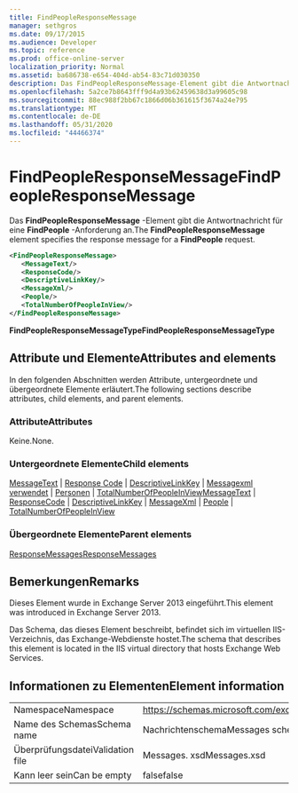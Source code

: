 ```yaml
---
title: FindPeopleResponseMessage
manager: sethgros
ms.date: 09/17/2015
ms.audience: Developer
ms.topic: reference
ms.prod: office-online-server
localization_priority: Normal
ms.assetid: ba686738-e654-404d-ab54-83c71d030350
description: Das FindPeopleResponseMessage-Element gibt die Antwortnachricht für eine FindPeople-Anforderung an.
ms.openlocfilehash: 5a2ce7b8643fff9d4a93b62459638d3a99605c98
ms.sourcegitcommit: 88ec988f2bb67c1866d06b361615f3674a24e795
ms.translationtype: MT
ms.contentlocale: de-DE
ms.lasthandoff: 05/31/2020
ms.locfileid: "44466374"
---
```

# <a name="findpeopleresponsemessage"></a><span data-ttu-id="6fc6b-103">FindPeopleResponseMessage</span><span class="sxs-lookup"><span data-stu-id="6fc6b-103">FindPeopleResponseMessage</span></span>

<span data-ttu-id="6fc6b-104">Das **FindPeopleResponseMessage** -Element gibt die Antwortnachricht für eine **FindPeople** -Anforderung an.</span><span class="sxs-lookup"><span data-stu-id="6fc6b-104">The **FindPeopleResponseMessage** element specifies the response message for a **FindPeople** request.</span></span> 
  
```XML
<FindPeopleResponseMessage>
   <MessageText/>
   <ResponseCode/>
   <DescriptiveLinkKey/>
   <MessageXml/>
   <People/>
   <TotalNumberOfPeopleInView/>
</FindPeopleResponseMessage>
```

 <span data-ttu-id="6fc6b-105">**FindPeopleResponseMessageType**</span><span class="sxs-lookup"><span data-stu-id="6fc6b-105">**FindPeopleResponseMessageType**</span></span>
## <a name="attributes-and-elements"></a><span data-ttu-id="6fc6b-106">Attribute und Elemente</span><span class="sxs-lookup"><span data-stu-id="6fc6b-106">Attributes and elements</span></span>

<span data-ttu-id="6fc6b-107">In den folgenden Abschnitten werden Attribute, untergeordnete und übergeordnete Elemente erläutert.</span><span class="sxs-lookup"><span data-stu-id="6fc6b-107">The following sections describe attributes, child elements, and parent elements.</span></span>
  
### <a name="attributes"></a><span data-ttu-id="6fc6b-108">Attribute</span><span class="sxs-lookup"><span data-stu-id="6fc6b-108">Attributes</span></span>

<span data-ttu-id="6fc6b-109">Keine.</span><span class="sxs-lookup"><span data-stu-id="6fc6b-109">None.</span></span>
  
### <a name="child-elements"></a><span data-ttu-id="6fc6b-110">Untergeordnete Elemente</span><span class="sxs-lookup"><span data-stu-id="6fc6b-110">Child elements</span></span>

<span data-ttu-id="6fc6b-111">[MessageText](messagetext.md)  |  [Response Code](responsecode.md)  |  [DescriptiveLinkKey](descriptivelinkkey.md)  |  [Messagexml verwendet](messagexml.md)  |  [Personen](people.md)  |  [TotalNumberOfPeopleInView](totalnumberofpeopleinview.md)</span><span class="sxs-lookup"><span data-stu-id="6fc6b-111">[MessageText](messagetext.md) | [ResponseCode](responsecode.md) | [DescriptiveLinkKey](descriptivelinkkey.md) | [MessageXml](messagexml.md) | [People](people.md) | [TotalNumberOfPeopleInView](totalnumberofpeopleinview.md)</span></span>
  
### <a name="parent-elements"></a><span data-ttu-id="6fc6b-112">Übergeordnete Elemente</span><span class="sxs-lookup"><span data-stu-id="6fc6b-112">Parent elements</span></span>

[<span data-ttu-id="6fc6b-113">ResponseMessages</span><span class="sxs-lookup"><span data-stu-id="6fc6b-113">ResponseMessages</span></span>](responsemessages.md)
  
## <a name="remarks"></a><span data-ttu-id="6fc6b-114">Bemerkungen</span><span class="sxs-lookup"><span data-stu-id="6fc6b-114">Remarks</span></span>

<span data-ttu-id="6fc6b-115">Dieses Element wurde in Exchange Server 2013 eingeführt.</span><span class="sxs-lookup"><span data-stu-id="6fc6b-115">This element was introduced in Exchange Server 2013.</span></span>
  
<span data-ttu-id="6fc6b-116">Das Schema, das dieses Element beschreibt, befindet sich im virtuellen IIS-Verzeichnis, das Exchange-Webdienste hostet.</span><span class="sxs-lookup"><span data-stu-id="6fc6b-116">The schema that describes this element is located in the IIS virtual directory that hosts Exchange Web Services.</span></span>
  
## <a name="element-information"></a><span data-ttu-id="6fc6b-117">Informationen zu Elementen</span><span class="sxs-lookup"><span data-stu-id="6fc6b-117">Element information</span></span>

|||
|:-----|:-----|
|<span data-ttu-id="6fc6b-118">Namespace</span><span class="sxs-lookup"><span data-stu-id="6fc6b-118">Namespace</span></span>  <br/> |https://schemas.microsoft.com/exchange/services/2006/messages  <br/> |
|<span data-ttu-id="6fc6b-119">Name des Schemas</span><span class="sxs-lookup"><span data-stu-id="6fc6b-119">Schema name</span></span>  <br/> |<span data-ttu-id="6fc6b-120">Nachrichtenschema</span><span class="sxs-lookup"><span data-stu-id="6fc6b-120">Messages schema</span></span>  <br/> |
|<span data-ttu-id="6fc6b-121">Überprüfungsdatei</span><span class="sxs-lookup"><span data-stu-id="6fc6b-121">Validation file</span></span>  <br/> |<span data-ttu-id="6fc6b-122">Messages. xsd</span><span class="sxs-lookup"><span data-stu-id="6fc6b-122">Messages.xsd</span></span>  <br/> |
|<span data-ttu-id="6fc6b-123">Kann leer sein</span><span class="sxs-lookup"><span data-stu-id="6fc6b-123">Can be empty</span></span>  <br/> |<span data-ttu-id="6fc6b-124">false</span><span class="sxs-lookup"><span data-stu-id="6fc6b-124">false</span></span>  <br/> |
   

